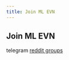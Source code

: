 ```yaml
---
title: Join ML EVN
---
```


## Join ML EVN

<div class="links_container">
  <a class="links">
    <i class="fab fa-telegram"></i>
    telegram
  </a>
  <a class="links" target="_blank" href="https://www.reddit.com/r/MLEVN/">
    <i class="fab fa-reddit"></i>
    reddit
  </a>
  <a class="links" target="_blank" href="https://groups.google.com/forum/#!forum/mlevn">
    <i class="fas fa-envelope"></i>
    groups
  </a>
</div>
